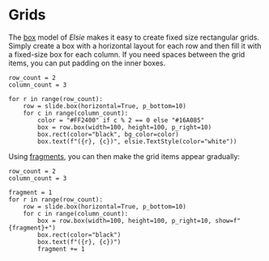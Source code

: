 # Grids
The [box](../userguide/layout.md) model of *Elsie* makes it easy to create fixed size rectangular
grids. Simply create a box with a horizontal layout for each row and then fill it with a fixed-size
box for each column. If you need spaces between the grid items, you can put padding on the inner
boxes.

```elsie,width=400
row_count = 2
column_count = 3

for r in range(row_count):
    row = slide.box(horizontal=True, p_bottom=10)
    for c in range(column_count):
        color = "#FF2400" if c % 2 == 0 else "#16A085"
        box = row.box(width=100, height=100, p_right=10)
        box.rect(color="black", bg_color=color)
        box.text(f"({r}, {c})", elsie.TextStyle(color="white"))
```

Using [fragments](../userguide/revealing.md), you can then make the grid items appear gradually:
```elsie,width=400
row_count = 2
column_count = 3

fragment = 1
for r in range(row_count):
    row = slide.box(horizontal=True, p_bottom=10)
    for c in range(column_count):
        box = row.box(width=100, height=100, p_right=10, show=f"{fragment}+")
        box.rect(color="black")
        box.text(f"({r}, {c})")
        fragment += 1
```
